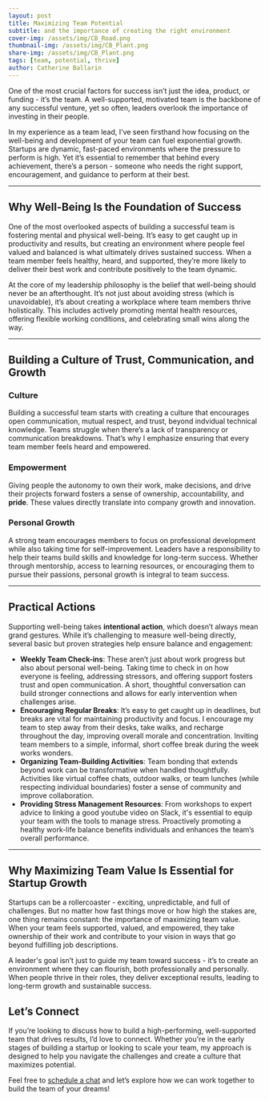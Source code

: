 ```yaml
---
layout: post
title: Maximizing Team Potential
subtitle: and the importance of creating the right environment
cover-img: /assets/img/CB_Road.png
thumbnail-img: /assets/img/CB_Plant.png
share-img: /assets/img/CB_Plant.png
tags: [team, potential, thrive]
author: Catherine Ballarin
---
```


One of the most crucial factors for success isn’t just the idea, product, or funding - it’s the team. A well-supported, motivated team is the backbone of any successful venture, yet so often, leaders overlook the importance of investing in their people.

In my experience as a team lead, I’ve seen firsthand how focusing on the well-being and development of your team can fuel exponential growth. Startups are dynamic, fast-paced environments where the pressure to perform is high. Yet it’s essential to remember that behind every achievement, there’s a person - someone who needs the right support, encouragement, and guidance to perform at their best.

---

## Why Well-Being Is the Foundation of Success

One of the most overlooked aspects of building a successful team is fostering mental and physical well-being. It’s easy to get caught up in productivity and results, but creating an environment where people feel valued and balanced is what ultimately drives sustained success. When a team member feels healthy, heard, and supported, they’re more likely to deliver their best work and contribute positively to the team dynamic.

At the core of my leadership philosophy is the belief that well-being should never be an afterthought. It’s not just about avoiding stress (which is unavoidable), it’s about creating a workplace where team members thrive holistically. This includes actively promoting mental health resources, offering flexible working conditions, and celebrating small wins along the way.

---

## Building a Culture of Trust, Communication, and Growth

### Culture
Building a successful team starts with creating a culture that encourages open communication, mutual respect, and trust, beyond indvidual technical knowledge. Teams struggle when there’s a lack of transparency or communication breakdowns. That’s why I emphasize ensuring that every team member feels heard and empowered.

### Empowerment
Giving people the autonomy to own their work, make decisions, and drive their projects forward fosters a sense of ownership, accountability, and **pride**. These values directly translate into company growth and innovation.

### Personal Growth
A strong team encourages members to focus on professional development while also taking time for self-improvement. Leaders have a responsibility to help their teams build skills and knowledge for long-term success. Whether through mentorship, access to learning resources, or encouraging them to pursue their passions, personal growth is integral to team success.

---

## Practical Actions

Supporting well-being takes **intentional action**, which doesn’t always mean grand gestures. While it’s challenging to measure well-being directly, several basic but proven strategies help ensure balance and engagement:

- **Weekly Team Check-ins**: These aren’t just about work progress but also about personal well-being. Taking time to check in on how everyone is feeling, addressing stressors, and offering support fosters trust and open communication. A short, thoughtful conversation can build stronger connections and allows for early intervention when challenges arise.
- **Encouraging Regular Breaks**: It’s easy to get caught up in deadlines, but breaks are vital for maintaining productivity and focus. I encourage my team to step away from their desks, take walks, and recharge throughout the day, improving overall morale and concentration. Inviting team members to a simple, informal, short coffee break during the week works wonders.
- **Organizing Team-Building Activities**: Team bonding that extends beyond work can be transformative when handled thoughtfully. Activities like virtual coffee chats, outdoor walks, or team lunches (while respecting individual boundaries) foster a sense of community and improve collaboration.
- **Providing Stress Management Resources**: From workshops to expert advice to linking a good youtube video on Slack, it's essential to equip your team with the tools to manage stress. Proactively promoting a healthy work-life balance benefits individuals and enhances the team’s overall performance.

---

## Why Maximizing Team Value Is Essential for Startup Growth

Startups can be a rollercoaster - exciting, unpredictable, and full of challenges. But no matter how fast things move or how high the stakes are, one thing remains constant: the importance of maximizing team value. When your team feels supported, valued, and empowered, they take ownership of their work and contribute to your vision in ways that go beyond fulfilling job descriptions.

A leader's goal isn’t just to guide my team toward success - it’s to create an environment where they can flourish, both professionally and personally. When people thrive in their roles, they deliver exceptional results, leading to long-term growth and sustainable success.


## Let’s Connect

If you’re looking to discuss how to build a high-performing, well-supported team that drives results, I’d love to connect. Whether you're in the early stages of building a startup or looking to scale your team, my approach is designed to help you navigate the challenges and create a culture that maximizes potential.

Feel free to [schedule a chat](mailto:catherine.ballarin@proton.me) and let’s explore how we can work together to build the team of your dreams!
